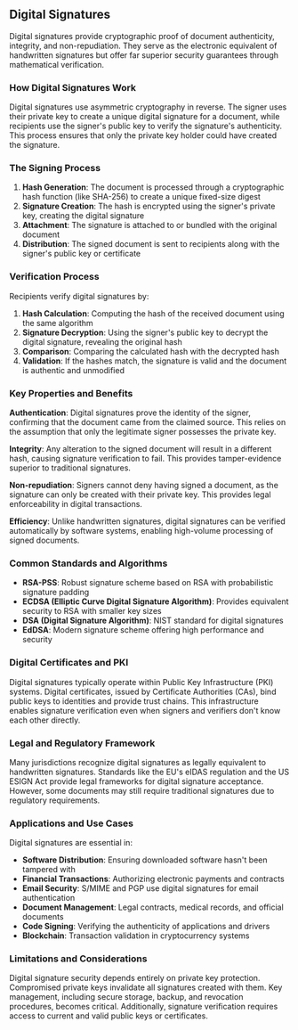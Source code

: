 ## Digital Signatures

Digital signatures provide cryptographic proof of document authenticity, integrity, and non-repudiation. They serve as the electronic equivalent of handwritten signatures but offer far superior security guarantees through mathematical verification.

### How Digital Signatures Work
Digital signatures use asymmetric cryptography in reverse. The signer uses their private key to create a unique digital signature for a document, while recipients use the signer's public key to verify the signature's authenticity. This process ensures that only the private key holder could have created the signature.

### The Signing Process
1. **Hash Generation**: The document is processed through a cryptographic hash function (like SHA-256) to create a unique fixed-size digest
2. **Signature Creation**: The hash is encrypted using the signer's private key, creating the digital signature
3. **Attachment**: The signature is attached to or bundled with the original document
4. **Distribution**: The signed document is sent to recipients along with the signer's public key or certificate

### Verification Process
Recipients verify digital signatures by:
1. **Hash Calculation**: Computing the hash of the received document using the same algorithm
2. **Signature Decryption**: Using the signer's public key to decrypt the digital signature, revealing the original hash
3. **Comparison**: Comparing the calculated hash with the decrypted hash
4. **Validation**: If the hashes match, the signature is valid and the document is authentic and unmodified

### Key Properties and Benefits

**Authentication**: Digital signatures prove the identity of the signer, confirming that the document came from the claimed source. This relies on the assumption that only the legitimate signer possesses the private key.

**Integrity**: Any alteration to the signed document will result in a different hash, causing signature verification to fail. This provides tamper-evidence superior to traditional signatures.

**Non-repudiation**: Signers cannot deny having signed a document, as the signature can only be created with their private key. This provides legal enforceability in digital transactions.

**Efficiency**: Unlike handwritten signatures, digital signatures can be verified automatically by software systems, enabling high-volume processing of signed documents.

### Common Standards and Algorithms
- **RSA-PSS**: Robust signature scheme based on RSA with probabilistic signature padding
- **ECDSA (Elliptic Curve Digital Signature Algorithm)**: Provides equivalent security to RSA with smaller key sizes
- **DSA (Digital Signature Algorithm)**: NIST standard for digital signatures
- **EdDSA**: Modern signature scheme offering high performance and security

### Digital Certificates and PKI
Digital signatures typically operate within Public Key Infrastructure (PKI) systems. Digital certificates, issued by Certificate Authorities (CAs), bind public keys to identities and provide trust chains. This infrastructure enables signature verification even when signers and verifiers don't know each other directly.

### Legal and Regulatory Framework
Many jurisdictions recognize digital signatures as legally equivalent to handwritten signatures. Standards like the EU's eIDAS regulation and the US ESIGN Act provide legal frameworks for digital signature acceptance. However, some documents may still require traditional signatures due to regulatory requirements.

### Applications and Use Cases
Digital signatures are essential in:
- **Software Distribution**: Ensuring downloaded software hasn't been tampered with
- **Financial Transactions**: Authorizing electronic payments and contracts
- **Email Security**: S/MIME and PGP use digital signatures for email authentication
- **Document Management**: Legal contracts, medical records, and official documents
- **Code Signing**: Verifying the authenticity of applications and drivers
- **Blockchain**: Transaction validation in cryptocurrency systems

### Limitations and Considerations
Digital signature security depends entirely on private key protection. Compromised private keys invalidate all signatures created with them. Key management, including secure storage, backup, and revocation procedures, becomes critical. Additionally, signature verification requires access to current and valid public keys or certificates.

